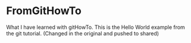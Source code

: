 # FromGitHowTo
What I have learned with gitHowTo.
This is the Hello World example from the git tutorial.
(Changed in the original and pushed to shared)
